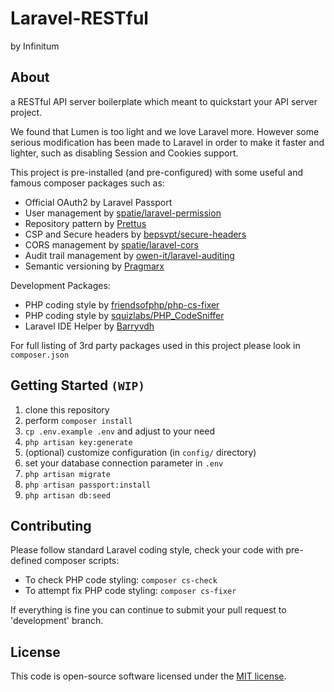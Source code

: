 # Laravel-RESTful
by Infinitum

## About
a RESTful API server boilerplate which meant to quickstart your API server project.

We found that Lumen is too light and we love Laravel more. However some serious modification has been made to Laravel in
order to make it faster and lighter, such as disabling Session and Cookies support.  

This project is pre-installed (and pre-configured) with some useful and famous composer packages such as:

- Official OAuth2 by Laravel Passport
- User management by [spatie/laravel-permission](https://github.com/spatie/laravel-permission)
- Repository pattern by [Prettus](https://github.com/andersao/l5-repository)
- CSP and Secure headers by [bepsvpt/secure-headers](https://github.com/BePsvPT/secure-headers)
- CORS management by [spatie/laravel-cors](https://github.com/spatie/laravel-cors)
- Audit trail management by [owen-it/laravel-auditing](https://github.com/owen-it/laravel-auditing)
- Semantic versioning by [Pragmarx](https://github.com/antonioribeiro/version)

Development Packages:

- PHP coding style by [friendsofphp/php-cs-fixer](https://github.com/FriendsOfPhp/PHP-CS-Fixer)
- PHP coding style by [squizlabs/PHP_CodeSniffer](https://github.com/squizlabs/PHP_CodeSniffer)
- Laravel IDE Helper by [Barryvdh](https://github.com/barryvdh/laravel-ide-helper)

For full listing of 3rd party packages used in this project please look in `composer.json`


## Getting Started `(WIP)`

1. clone this repository
1. perform `composer install`
1. `cp .env.example .env` and adjust to your need
1. `php artisan key:generate`
1. (optional) customize configuration (in `config/` directory)
1. set your database connection parameter in `.env`
1. `php artisan migrate`
1. `php artisan passport:install`
1. `php artisan db:seed`

## Contributing
Please follow standard Laravel coding style, check your code with pre-defined composer scripts:

- To check PHP code styling: `composer cs-check`
- To attempt fix PHP code styling: `composer cs-fixer`

If everything is fine you can continue to submit your pull request to 'development' branch.


## License
This code is open-source software licensed under the [MIT license](https://opensource.org/licenses/MIT).
